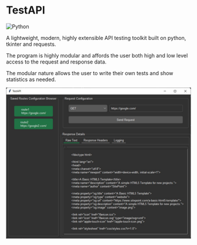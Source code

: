 # TestAPI

![Python](https://img.shields.io/badge/Python-3776AB?style=for-the-badge&logo=python&logoColor=white)

A lightweight, modern, highly extensible API testing toolkit built on python, tkinter and requests.

The program is highly modular and affords the user both high and low level access to the request and response data.

The modular nature allows the user to write their own tests and show statistics as needed.

![GUI](https://github.com/zahransajid/TestAPI/blob/master/screenshots/screenshot1.jpeg?raw=true)
